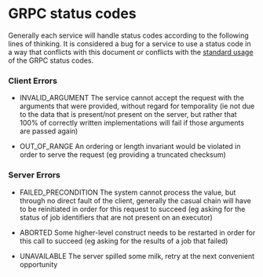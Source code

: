 # GRPC status codes

Generally each service will handle status codes according to the following lines of thinking. It is considered a bug for a service to use a status code in a way that conflicts with this document or conflicts with the [standard usage](https://grpc.github.io/grpc/core/md_doc_statuscodes.html) of the GRPC status codes.


### Client Errors

* INVALID_ARGUMENT
The service cannot accept the request with the arguments that were provided, without regard for temporality (ie not due to the data that is present/not present on the server, but rather that 100% of correctly written implementations will fail if those arguments are passed again)

* OUT_OF_RANGE
An ordering or length invariant would be violated in order to serve the request (eg providing a truncated checksum)


### Server Errors

* FAILED_PRECONDITION
The system cannot process the value, but through no direct fault of the client, generally the casual chain will have to be reinitiated in order for this request to succeed (eg asking for the status of job identifiers that are not present on an executor)

* ABORTED
Some higher-level construct needs to be restarted in order for this call to succeed (eg asking for the results of a job that failed)

* UNAVAILABLE
The server spilled some milk, retry at the next convenient opportunity

